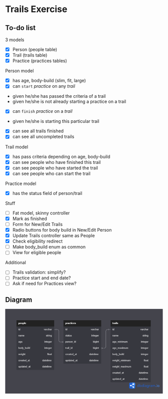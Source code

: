 # Trails Exercise
## To-do list
3 models
 - [x] Person (people table)
 - [x] Trail (trails table)
 - [x] Practice (practices tables)

Person model
 - [x] has age, body-build (slim, fit, large)
 - [x] can `start` *practice* on any *trail*
  - given he/she has passed the criteria of a trail
  - given he/she is not already starting a practice on a trail
 - [x] can `finish` *practice* on a *trail*
  - given he/she is starting this particular trail
 - [x] can see all trails finished
 - [x] can see all uncompleted trails

Trail model
 - [x] has pass criteria depending on age, body-build
 - [x] can see people who have finished this trail
 - [x] can see people who have started the trail
 - [x] can see people who can start the trail

Practice model
 - [x] has the status field of person/trail

Stuff
 - [ ] Fat model, skinny controller
 - [x] Mark as finished
 - [ ] Form for New/Edit Trails
 - [X] Radio buttons for body build in New/Edit Person
 - [x] Update Trails controller same as People
 - [x] Check eligibility redirect
 - [ ] Make body_build enum as common
 - [ ] View for eligible people

Additional
 - [ ] Trails validation: simplify?
 - [ ] Practice start and end date?
 - [ ] Ask if need for Practices view?

## Diagram
![Diagram](src/trails_diagram.png)